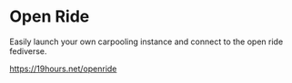 # Open Ride

Easily launch your own carpooling instance and connect to the open ride fediverse.

https://19hours.net/openride

